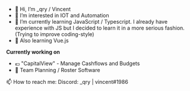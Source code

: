 - 👋 Hi, I’m _qry / Vincent
- 👀 I’m interested in IOT and Automation
- 🌱 I’m currently learning JavaScript / Typescript. I already have experience with JS but I decided to learn it in a more serious fashion. (Trying to improve coding-style)
- 💚 Also learning Vue.js

**Currently working on**
- 💶 "CapitalView" - Manage Cashflows and Budgets
- 📅 Team Planning / Roster Software


📫 How to reach me: Discord: _qry | vincent#1986
